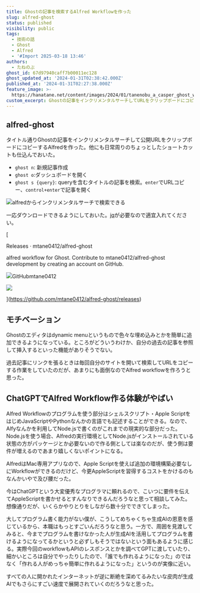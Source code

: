 ```yaml
---
title: Ghostの記事を検索するAlfred Workflowを作った
slug: alfred-ghost
status: published
visibility: public
tags:
  - 技術の話
  - Ghost
  - Alfred
  - '#Import 2025-03-18 13:46'
authors:
  - たねのぶ
ghost_id: 67d97940caff7b00011ec128
ghost_updated_at: '2024-01-31T02:38:42.000Z'
published_at: '2024-01-31T02:27:38.000Z'
feature_image: >-
  https://hanatane.net/content/images/2024/01/tanenobu_a_casper_ghost_who_wears_a_bowler_hat_with_a_purple_ri_4859c450-9397-4366-8499-83b401a937e2.png
custom_excerpt: Ghostの記事をインクリメンタルサーチしてURLをクリップボードにコピーするAlfred Workflowを作りました
---
```

## alfred-ghost

タイトル通りGhostの記事をインクリメンタルサーチして公開URLをクリップボードにコピーするAlfredを作った。他にも日常周りのちょっとしたショートカットも仕込んでおいた。

-   `ghost n`: 新規記事作成
-   `ghost o`:ダッシュボードを開く
-   `ghost s {query}`: queryを含むタイトルの記事を検索。`enter`でURLコピー、`control+enter`で記事を開く

![alfredからインクリメンタルサーチで検索できる](https://hanatane.net/content/images/2024/01/b62d42ff6588b02e575d9b358438a447-1.gif)

一応ダウンロードできるようにしておいた。[jq](https://jqlang.github.io/jq/)が必要なので適宜入れてください。

[

Releases · mtane0412/alfred-ghost

alfred workflow for Ghost. Contribute to mtane0412/alfred-ghost development by creating an account on GitHub.

![](https://github.githubassets.com/assets/pinned-octocat-093da3e6fa40.svg)GitHubmtane0412

![](https://opengraph.githubassets.com/20cc236965a011218b0e19feb3fd2e72c4e04e5e0249b5f933b667bce327189c/mtane0412/alfred-ghost)

](https://github.com/mtane0412/alfred-ghost/releases)

## モチベーション

Ghostのエディタはdynamic menuというもので色々な埋め込みとかを簡単に追加できるようになっている。ところがどういうわけか、自分の過去の記事を参照して挿入するといった機能がありそうでない。

過去記事にリンクを張るときは毎回自分のサイトを開いて検索してURLをコピーする作業をしていたのだが、あまりにも面倒なのでAlfred workflowを作ろうと思った。

## ChatGPTでAlfred Workflow作る体験がやばい

Alfred Workflowのプログラムを使う部分はシェルスクリプト・Apple ScriptをはじめJavaScriptやPythonなんかの言語でも記述することができる。なので、Alfyなんかを利用してNode.jsで書くのがこれまでの現実的な部分だった。Node.jsを使う場合、Alfredの実行環境としてNode.jsがインストールされている状態の方がパッケージとか必要ないので作る側としては楽なのだが、使う側は要件が増えるのであまり嬉しくないポイントになる。

AlfredはMac専用アプリなので、Apple Scriptを使えば追加の環境構築必要なしにWorkflowができるのだけど、今更AppleScriptを習得するコストをかけるのもなんかいやで及び腰だった。

今はChatGPTという大変優秀なプログラマに頼れるので、こいつに要件を伝えてAppleScriptを書かせるとすんなりできるんだろうなと思って相談してみた。想像通りだが、いくらかやりとりをしながら数十分でできてしまった。

大してプログラム書く能力がない僕が、こうしてめちゃくちゃ生成AIの恩恵を感じているから、本職はもっとすごいんだろうなと思う。一方で、周囲を見渡してみると、今までプログラムを書けなかった人が生成AIを活用してプログラムを書けるようになってるかというと必ずしもそうではないという面もあるように感じる。実際今回のworkflowもAPIのレスポンスとかを調べてGPTに渡していたり、細かいところは自分でやったりしたので、「誰でも作れるようになった」のではなく「作れる人がめっちゃ簡単に作れるようになった」というのが実像に近い。

すべての人に開かれたインターネットが逆に断絶を深めてるみたいな皮肉が生成AIでもさらにすごい速度で展開されていくのだろうなと思った。
